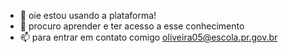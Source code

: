 - 🌱 oie estou usando a plataforma!
- 💞️ procuro aprender e ter acesso a esse conhecimento
- 📫 para entrar em contato comigo oliveira05@escola.pr.gov.br
